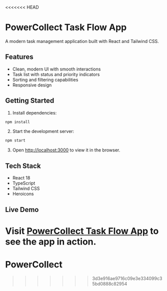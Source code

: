 <<<<<<< HEAD
# PowerCollect Task Flow App

A modern task management application built with React and Tailwind CSS.

## Features

- Clean, modern UI with smooth interactions
- Task list with status and priority indicators
- Sorting and filtering capabilities
- Responsive design

## Getting Started

1. Install dependencies:
```bash
npm install
```

2. Start the development server:
```bash
npm start
```

3. Open [http://localhost:3000](http://localhost:3000) to view it in the browser.

## Tech Stack

- React 18
- TypeScript
- Tailwind CSS
- Heroicons

## Live Demo

Visit [PowerCollect Task Flow App](https://jblankenspoor.github.io/PowerCollect) to see the app in action.
=======
# PowerCollect
>>>>>>> 3d3e916ae9716c09e3e334099c35bd0888c82954
